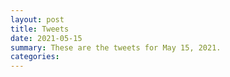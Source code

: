 ```yaml
---
layout: post
title: Tweets
date: 2021-05-15
summary: These are the tweets for May 15, 2021.
categories:
---
```


